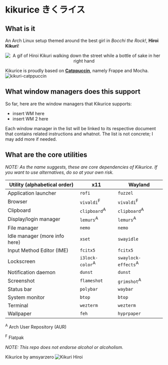 # kikurice きくライス
## What is it
An Arch Linux setup themed around the best girl in *Bocchi the Rock!*, **Hiroi Kikuri**!
<p align="center">
  <img src="https://media1.tenor.com/m/npPfo30-riwAAAAd/bocchi-the-rock-bocchi.gif" alt="A gif of Hiroi Kikuri walking down the street while a bottle of sake in her right hand"/>
</p>

Kikurice is proudly based on **[Catppuccin](https://github.com/catppuccin/catppuccin)**, namely Frappe and Mocha.
![kikuri-catppuccin](https://github.com/amsyarzero/kikurice/assets/81513934/261598bf-94d3-41fd-aa5d-6ac19152c41c)

## What window managers does this support
So far, here are the window managers that Kikurice supports:
- insert WM here
- insert WM 2 here

Each window manager in the list will be linked to its respective document that contains related instructions and whatnot. The list is not concrete; I may add more if needed.

## What are the core utilities
*NOTE: As the name suggests, these are core dependencies of Kikurice. If you want to use alternatives, do so at your own risk.*

| Utility (alphabetical order) | x11 | Wayland |
| --- | --- | --- |
| Application launcher | `rofi` | `fuzzel` |
| Browser | `vivaldi`<sup>F</sup> | `vivaldi`<sup>F</sup> |
| Clipboard | `clipboard`<sup>A</sup> | `clipboard`<sup>A</sup> |
| Display/login manager | `lemurs`<sup>A</sup> | `lemurs`<sup>A</sup> |
| File manager | `nemo` | `nemo` |
| Idle manager (more info here) | `xset` | `swayidle` |
| Input Method Editor (IME) | `fcitx5` | `fcitx5` |
| Lockscreen | `i3lock-color`<sup>A</sup> | `swaylock-effects`<sup>A</sup> |
| Notification daemon | `dunst` | `dunst` |
| Screenshot | `flameshot` | `grimshot`<sup>A</sup> |
| Status bar | `polybar` | `waybar` |
| System monitor | `btop` | `btop` |
| Terminal | `wezterm` | `wezterm` |
| Wallpaper | `feh` | `hyprpaper` |

<sup>A</sup> Arch User Repository (AUR)

<sup>F</sup> Flatpak

*NOTE: This repo does not endorse alcohol or alcoholism.*

Kikurice by amsyarzero ![Kikuri Hiroi](https://github.com/amsyarzero/kikurice/assets/81513934/961f9669-286c-450b-98ff-47357aa68d57)
